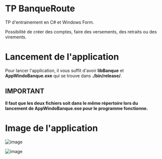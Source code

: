 # TP BanqueRoute
TP d'entrainement en C# et Windows Form.

Possibilité de créer des comptes, faire des versements, des retraits ou des virements.



# Lancement de l'application
Pour lancer l'application, il vous suffit d'avoir **libBanque** et **AppWindoBanque.exe** qui se trouve dans **./bin/release/**.

## IMPORTANT
**Il faut que les deux fichiers soit dans le même répertoire lors du lancement de AppWindoBanque.exe pour le programme fonctionne.**



# Image de l'application
![image](https://user-images.githubusercontent.com/84462178/155848985-cd607092-0804-4542-90ae-44d9abb4586e.png)

![image](https://user-images.githubusercontent.com/84462178/155848991-b55b0ea9-a863-4351-9f65-8f21b54dd45b.png)
